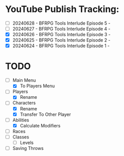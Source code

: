# YouTube Publish Tracking:
 
 - [ ] 20240628 - BFRPG Tools Interlude Episode 5 - 
 - [ ] 20240627 - BFRPG Tools Interlude Episode 4 - 
 - [x] 20240626 - BFRPG Tools Interlude Episode 3 - 
 - [x] 20240625 - BFRPG Tools Interlude Episode 2 - 
 - [x] 20240624 - BFRPG Tools Interlude Episode 1 - 

# TODO

 - [ ] Main Menu
   - [x] To Players Menu
 - [ ] Players
   - [x] Rename
 - [ ] Characters
   - [x] Rename
   - [x] Transfer To Other Player
 - [ ] Abilities
   - [x] Calculate Modifiers
 - [ ] Races
 - [ ] Classes
   - [ ] Levels
 - [ ] Saving Throws